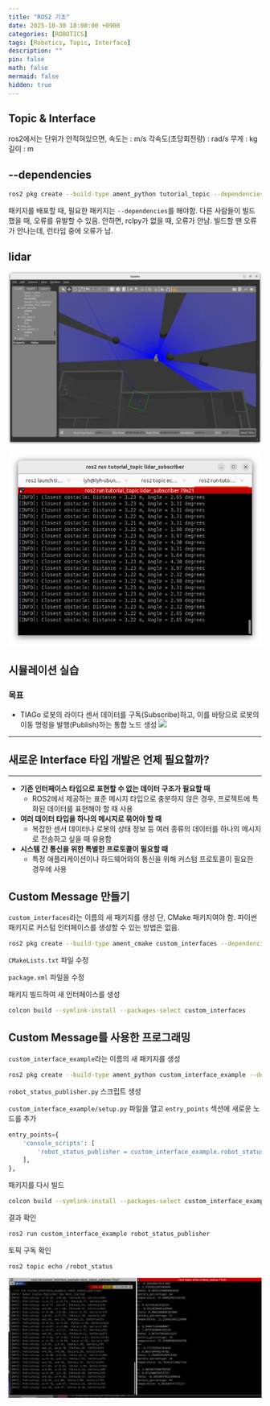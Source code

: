 ```yaml
---
title: "ROS2 기초"
date: 2025-10-30 18:00:00 +0900
categories: [ROBOTICS]
tags: [Robotics, Topic, Interface]
description: ""
pin: false
math: false
mermaid: false
hidden: true
---
```



## Topic & Interface

ros2에서는 단위가 안적혀있으면,
속도는 : m/s
각속도(초당회전량) : rad/s
무게 : kg
길이 : m

## --dependencies
```Bash
ros2 pkg create --build-type ament_python tutorial_topic --dependencies rclpy geometry_msgs
```
패키지를 배포할 때, 필요한 패키지는 `--dependencies`를 해야함.
다른 사람들이 빌드했을 때, 오류를 유발할 수 있음.
안하면, rclpy가 없을 때, 오류가 안남. 빌드할 땐 오류가 안나는데, 런타임 중에 오류가 남.

## lidar
![ROS2 스크린샷](/assets/img/Screenshot_from_2025-10-31_15-40-34.png)

![](/assets/img/Screenshot_from_2025-10-31_15-46-57.png)


## 시뮬레이션 실습
### 목표
- TIAGo 로봇의 라이다 센서 데이터를 구독(Subscribe)하고, 이를 바탕으로 로봇의 이동 명령을 발행(Publish)하는 통합 노드 생성
![](/assets/img/Peek_2025-10-31_16-36.gif)


---

## 새로운 Interface 타입 개발은 언제 필요할까?

---

- **기존 인터페이스 타입으로 표현할 수 없는 데이터 구조가 필요할 때**
    - ROS2에서 제공하는 표준 메시지 타입으로 충분하지 않은 경우, 프로젝트에 특화된 데이터를 표현해야 할 때 사용
- **여러 데이터 타입을 하나의 메시지로 묶어야 할 때**
    - 복잡한 센서 데이터나 로봇의 상태 정보 등 여러 종류의 데이터를 하나의 메시지로 전송하고 싶을 때 유용함
- **시스템 간 통신을 위한 특별한 프로토콜이 필요할 때**
    - 특정 애플리케이션이나 하드웨어와의 통신을 위해 커스텀 프로토콜이 필요한 경우에 사용


## Custom Message 만들기
`custom_interfaces`라는 이름의 새 패키지를 생성
단, CMake 패키지여야 함.
파이썬 패키지로 커스텀 인터페이스를 생성할 수 있는 방법은 없음.
``` Bash
ros2 pkg create --build-type ament_cmake custom_interfaces --dependencies rclcpp std_msgs
```

`CMakeLists.txt` 파일 수정

`package.xml` 파일을 수정


패키지 빌드하여 새 인터페이스를 생성
```bash
colcon build --symlink-install --packages-select custom_interfaces
```


## Custom Message를 사용한 프로그래밍
`custom_interface_example`라는 이름의 새 패키지를 생성
```bash
ros2 pkg create --build-type ament_python custom_interface_example --dependencies rclpy custom_interfaces
```

`robot_status_publisher.py` 스크립트 생성

`custom_interface_example/setup.py` 파일을 열고 `entry_points` 섹션에 새로운 노드를 추가


```python
entry_points={
    'console_scripts': [
        'robot_status_publisher = custom_interface_example.robot_status_publisher:main',
    ],
},
```

패키지를 다시 빌드
```bash
colcon build --symlink-install --packages-select custom_interface_example
```

결과 확인
```bash
ros2 run custom_interface_example robot_status_publisher
```

토픽 구독 확인
```bash
ros2 topic echo /robot_status
```


![](/assets/img/Screenshot_from_2025-10-31_17-31-25.png)
